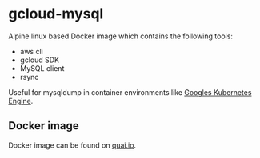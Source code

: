 # gcloud-mysql

Alpine linux based Docker image which contains the following tools:

* aws cli
* gcloud SDK
* MySQL client
* rsync

Useful for mysqldump in container environments like [Googles Kubernetes Engine](https://cloud.google.com/kubernetes-engine).

## Docker image

Docker image can be found on [quai.io](https://quay.io/repository/monotek/gcloud-mysql).
